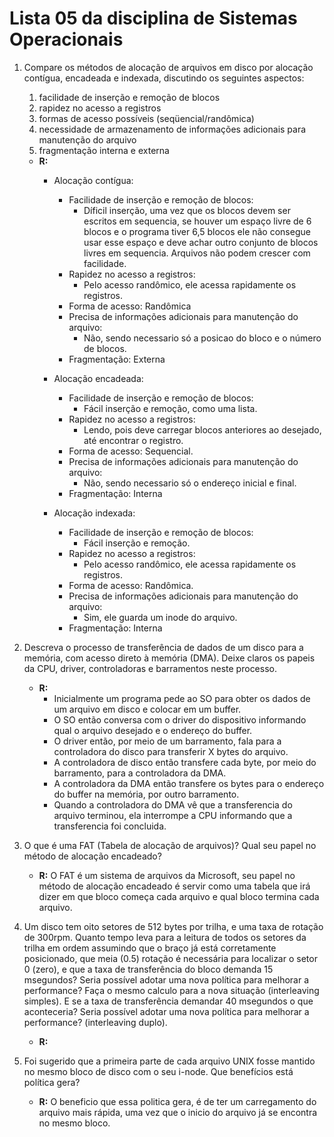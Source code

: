 # Lista 05 da disciplina de Sistemas Operacionais

1. Compare os métodos de alocação de arquivos em disco por alocação contígua,
   encadeada e indexada, discutindo os seguintes aspectos:

    1. facilidade de inserção e remoção de blocos
    2. rapidez no acesso a registros
    3. formas de acesso possíveis (seqüencial/randômica)
    4. necessidade de armazenamento de informações adicionais para manutenção do arquivo
    5. fragmentação interna e externa

    - **R:**
        - Alocação contígua:
            - Facilidade de inserção e remoção de blocos:
                - Díficil inserção, uma vez que os blocos devem ser escritos em sequencia,
                  se houver um espaço livre de 6 blocos e o programa tiver 6,5 blocos
                  ele não consegue usar esse espaço e deve achar outro conjunto de blocos livres em sequencia.
                  Arquivos não podem crescer com facilidade.
            - Rapidez no acesso a registros:
                - Pelo acesso randômico, ele acessa rapidamente os registros.
            - Forma de acesso: Randômica
            - Precisa de informações adicionais para manutenção do arquivo:
              - Não, sendo necessario só a posicao do bloco e
               o número de blocos.
            - Fragmentação: Externa

        - Alocação encadeada:
            - Facilidade de inserção e remoção de blocos:
                - Fácil inserção e remoção, como uma lista.
            - Rapidez no acesso a registros:
                - Lendo, pois deve carregar blocos anteriores ao desejado, até encontrar o registro.
            - Forma de acesso: Sequencial.
            - Precisa de informações adicionais para manutenção do arquivo:
              - Não, sendo necessario só o endereço inicial e final.
            - Fragmentação: Interna

        - Alocação indexada:
            - Facilidade de inserção e remoção de blocos:
                - Fácil inserção e remoção.
            - Rapidez no acesso a registros:
                - Pelo acesso randômico, ele acessa rapidamente os registros.
            - Forma de acesso: Randômica.
            - Precisa de informações adicionais para manutenção do arquivo:
              - Sim, ele guarda um inode do arquivo.
            - Fragmentação: Interna

2. Descreva o processo de transferência de dados de um disco para a memória, com acesso direto à memória (DMA).
   Deixe claros os papeis da CPU, driver, controladoras e barramentos neste processo.
   - **R:**
        - Inicialmente um programa pede ao SO para obter os dados de um arquivo em disco e colocar em um buffer.
        - O SO então conversa com o driver do dispositivo informando qual o arquivo desejado e o endereço do buffer.
        - O driver então, por meio de um barramento, fala para a controladora do disco para transferir X bytes do arquivo.
        - A controladora de disco então transfere cada byte, por meio do barramento, para a controladora da DMA.
        - A controladora da DMA então transfere os bytes para o endereço do buffer na memória, por outro barramento.
        - Quando a controladora do DMA vê que a transferencia do arquivo terminou, ela interrompe a CPU informando que a transferencia foi
          concluida.

3. O que é uma FAT (Tabela de alocação de arquivos)? Qual seu papel no método de alocação encadeado?

    - **R:** O FAT é um sistema de arquivos da Microsoft, seu papel no método de alocação encadeado
               é servir como uma tabela que irá dizer em que bloco começa cada arquivo e qual bloco
               termina cada arquivo.

4. Um disco tem oito setores de 512 bytes por trilha, e uma taxa de rotação de 300rpm. Quanto tempo leva para a leitura de todos os setores da
   trilha em ordem assumindo que o braço já está corretamente posicionado, que meia (0.5) rotação é necessária para localizar o setor 0 (zero),
   e que a taxa de transferência do bloco demanda 15 msegundos? Seria possível adotar uma nova política para melhorar a performance?
   Faça o mesmo calculo para a nova situação (interleaving simples). E se a taxa de transferência demandar 40 msegundos o que aconteceria?
   Seria possível adotar uma nova política para melhorar a performance? (interleaving duplo).
   - **R:**

5. Foi sugerido que a primeira parte de cada arquivo UNIX fosse mantido no mesmo bloco de disco
   com o seu i-node. Que benefícios está política gera?
   - **R:** O beneficio que essa politica gera, é de ter um carregamento do arquivo mais rápida,
            uma vez que o inicio do arquivo já se encontra no mesmo bloco.
